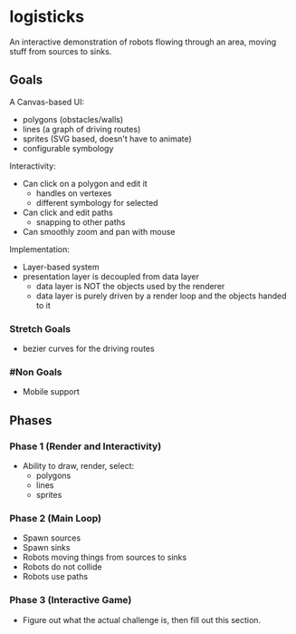 # logisticks

An interactive demonstration of robots flowing through an area, moving stuff from sources to sinks.

## Goals

A Canvas-based UI:
- polygons (obstacles/walls)
- lines (a graph of driving routes)
- sprites (SVG based, doesn't have to animate)
- configurable symbology

Interactivity:
- Can click on a polygon and edit it
  - handles on vertexes
  - different symbology for selected
- Can click and edit paths
  - snapping to other paths
- Can smoothly zoom and pan with mouse

Implementation:
- Layer-based system
- presentation layer is decoupled from data layer
  - data layer is NOT the objects used by the renderer
  - data layer is purely driven by a render loop and the objects handed to it

### Stretch Goals
- bezier curves for the driving routes

### #Non Goals
- Mobile support

## Phases

### Phase 1 (Render and Interactivity)
- Ability to draw, render, select:
  - polygons
  - lines
  - sprites


### Phase 2 (Main Loop)
- Spawn sources
- Spawn sinks
- Robots moving things from sources to sinks
- Robots do not collide
- Robots use paths


### Phase 3 (Interactive Game)
- Figure out what the actual challenge is, then fill out this section.



